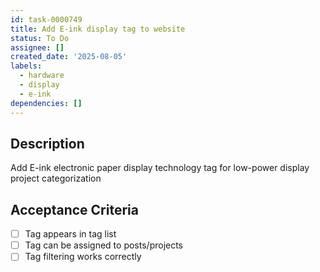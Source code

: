 ```yaml
---
id: task-0000749
title: Add E-ink display tag to website
status: To Do
assignee: []
created_date: '2025-08-05'
labels:
  - hardware
  - display
  - e-ink
dependencies: []
---
```


## Description

Add E-ink electronic paper display technology tag for low-power display project categorization

## Acceptance Criteria

- [ ] Tag appears in tag list
- [ ] Tag can be assigned to posts/projects
- [ ] Tag filtering works correctly
